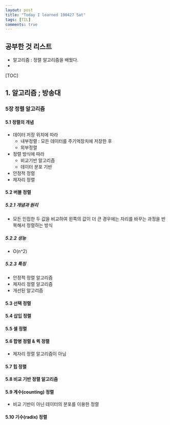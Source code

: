 ```yaml
---
layout: post
title: "Today I learned 190427 Sat"
tags: [TIL]
comments: true
---
```


## 공부한 것 리스트
- 알고리즘 : 정렬 알고리즘을 배웠다.
- 

[TOC]

## 1. 알고리즘 ; 방송대

### 5장 정렬 알고리즘

#### 5.1 정렬의 개념
- 데이터 저장 위치에 따라
	- 내부정렬 : 모든 데이터를 주기억장치에 저장한 후
	- 외부정렬
- 정렬 방식에 따라
	- 비교기반 알고리즘
	- 데이터 분포 기반
- 안정적 정렬
- 제자리 정렬

####  5.2 버블 정렬

##### 5.2.1 개념과 원리
- 모든 인접한 두 값을 비교하여 왼쪽의 값이 더 큰 경우에는 자리를 바꾸는 과정을 반복해서 정렬하는 방식

##### 5.2.2 성능
- O(n^2)

##### 5.2.3 특징
- 안정적 정렬 알고리즘
- 제자리 정렬 알고리즘
- 개선된 알고리즘

#### 5.3 선택 정렬

#### 5.4 삽입 정렬

#### 5.5 셀 정렬

#### 5.6 합병 정렬 & 퀵 정렬
- 제자리 정렬 알고리즘이 아님

#### 5.7 힙 정렬

#### 5.8 비교 기반 정렬 알고리즘

#### 5.9 계수(counting) 정렬
- 비교 기반이 아닌 데이터의 분포를 이용한 정렬

#### 5.10 기수(radix) 정렬